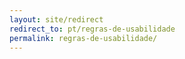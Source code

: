 ```yaml
---
layout: site/redirect
redirect_to: pt/regras-de-usabilidade
permalink: regras-de-usabilidade/
---
```

